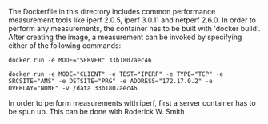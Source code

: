 The Dockerfile in this directory includes common performance measurement tools like iperf 2.0.5, iperf 3.0.11 and netperf 2.6.0. In order to perform any measurements, the container has to be built with 'docker build'. After creating the image, a measurement can be invoked by specifying either of the following commands:

``` docker run -e MODE="SERVER" 33b1807aec46  ```

```docker run -e MODE="CLIENT" -e TEST="IPERF" -e TYPE="TCP" -e SRCSITE="AMS" -e DSTSITE="PRG" -e ADDRESS="172.17.0.2" -e OVERLAY="NONE" -v /data 33b1807aec46```

In order to perform measurements with iperf, first a server container has to be spun up. This can be done with 
 Roderick W. Smith
